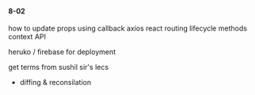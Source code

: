 #### 8-02
how to update props using callback 
axios 
react routing 
lifecycle methods 
context API 

heruko / firebase for deployment 

get terms from sushil sir's lecs 
- diffing & reconsilation
